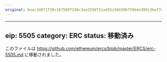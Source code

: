 ```yaml
---
original: beac348f1f20c167569f248c3aa329df51a455c56838b759b4e389c3bef7abdb
---
```


---
eip: 5505
category: ERC
status: 移動済み
---

このファイルは https://github.com/ethereum/ercs/blob/master/ERCS/erc-5505.md に移動されました。